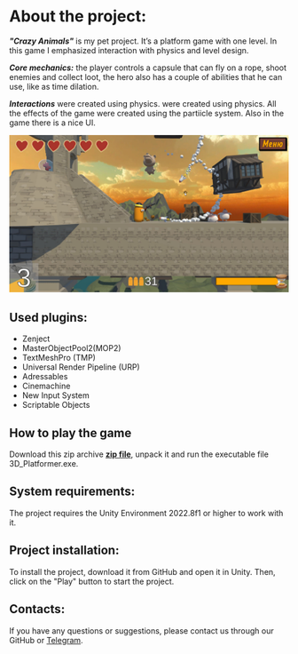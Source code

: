# About the project:

___"Crazy Animals"___ is my pet project. It’s a platform game with one level. In this game I emphasized interaction with physics and level design.
  
___Core mechanics:___ the player controls a capsule that can fly on a rope, shoot enemies and collect loot, the hero also has a couple of abilities that he can use, like as time dilation.

___Interactions___ were created using physics. were created using physics. All the effects of the game were created using the partiicle system. Also in the game there is a nice UI. 

![game screen](GameScreen.jpg)

## Used plugins:

* Zenject
* MasterObjectPool2(MOP2)
* TextMeshPro (TMP)
* Universal Render Pipeline (URP)
* Adressables
* Cinemachine
* New Input System
* Scriptable Objects

## How to play the game

Download this zip archive __[zip file](Platformer.zip)__, unpack it and run the executable file 3D_Platformer.exe.

## System requirements:

The project requires the Unity Environment 2022.8f1 or higher to work with it.

## Project installation:

To install the project, download it from GitHub and open it in Unity. Then, click on the "Play" button to start the project.

## Contacts:

If you have any questions or suggestions, please contact us through our GitHub or [Telegram](https://t.me/janitoor13).
